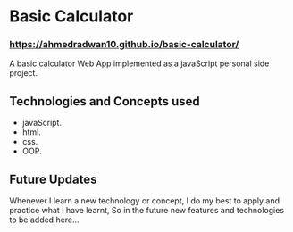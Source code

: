 # Basic Calculator
### https://ahmedradwan10.github.io/basic-calculator/
A basic calculator Web App implemented as a javaScript personal side project.
## Technologies and Concepts used
* javaScript.
* html.
* css.
* OOP.
## Future Updates
Whenever I learn a new technology or concept, I do my best to apply and practice what I have learnt, So in the future new features and technologies to be added here...   
